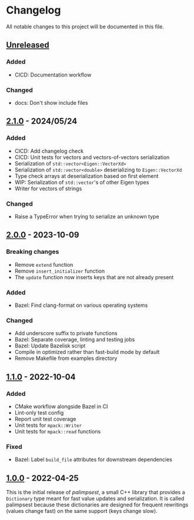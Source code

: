 # Changelog

All notable changes to this project will be documented in this file.

## [Unreleased]

### Added

- CICD: Documentation workflow

### Changed

- docs: Don't show include files

## [2.1.0] - 2024/05/24

### Added

- CICD: Add changelog check
- CICD: Unit tests for vectors and vectors-of-vectors serialization
- Serialization of ``std::vector<Eigen::VectorXd>``
- Serialization of ``std::vector<double>`` deserializing to ``Eigen::VectorXd``
- Type check arrays at deserialization based on first element
- WIP: Serialization of ``std::vector``'s of other Eigen types
- Writer for vectors of strings

### Changed

- Raise a TypeError when trying to serialize an unknown type

## [2.0.0] - 2023-10-09

### Breaking changes

- Remove `extend` function
- Remove `insert_initializer` function
- The `update` function now inserts keys that are not already present

### Added

- Bazel: Find clang-format on various operating systems

### Changed

- Add underscore suffix to private functions
- Bazel: Separate coverage, linting and testing jobs
- Bazel: Update Bazelisk script
- Compile in optimized rather than fast-build mode by default
- Remove Makefile from examples directory

## [1.1.0] - 2022-10-04

### Added

- CMake workflow alongside Bazel in CI
- Lint-only test config
- Report unit test coverage
- Unit tests for ``mpack::Writer``
- Unit tests for ``mpack::read`` functions

### Fixed

- Bazel: Label ``build_file`` attributes for downstream dependencies

## [1.0.0] - 2022-04-25

This is the initial release of _palimpsest_, a small C++ library that provides a ``Dictionary`` type meant for fast value updates and serialization. It is called palimpsest because these dictionaries are designed for frequent rewritings (values change fast) on the same support (keys change slow).

[unreleased]: https://github.com/qpsolvers/qpsolvers/compare/v2.1.0...HEAD
[2.1.0]: https://github.com/qpsolvers/qpsolvers/compare/v2.0.0...v2.1.0
[2.0.0]: https://github.com/qpsolvers/qpsolvers/compare/v1.1.0...v2.0.0
[1.1.0]: https://github.com/qpsolvers/qpsolvers/compare/v1.0.0...v1.1.0
[1.0.0]: https://github.com/qpsolvers/qpsolvers/releases/tag/v1.0.0
